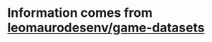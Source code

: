 # Information comes from [leomaurodesenv/game-datasets](https://github.com/leomaurodesenv/game-datasets)

